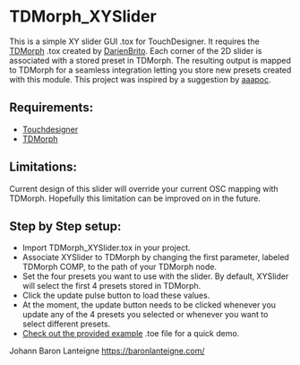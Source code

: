 # TDMorph_XYSlider

This is a simple XY slider GUI .tox for TouchDesigner. It requires the [TDMorph](https://github.com/DarienBrito/TDMorph) .tox created by [DarienBrito](https://github.com/DarienBrito). Each corner of the 2D slider is associated with a stored preset in TDMorph. The resulting output is mapped to TDMorph for a seamless integration letting you store new presets created with this module. This project was inspired by a suggestion by [aaapoc](https://github.com/aaapoc).

## Requirements:
* [Touchdesigner](https://derivative.ca/)
* [TDMorph](https://github.com/DarienBrito/TDMorph)

## Limitations:
Current design of this slider will override your current OSC mapping with TDMorph. Hopefully this limitation can be improved on in the future.

## Step by Step setup:
* Import TDMorph_XYSlider.tox in your project.
* Associate XYSlider to TDMorph by changing the first parameter, labeled TDMorph COMP, to the path of your TDMorph node.
* Set the four presets you want to use with the slider. By default, XYSlider will select the first 4 presets stored in TDMorph.
* Click the update pulse button to load these values.
* At the moment, the update button needs to be clicked whenever you update any of the 4 presets you selected or whenever you want to select different presets.
* [Check out the provided example](/examples) .toe file for a quick demo.

Johann Baron Lanteigne
https://baronlanteigne.com/